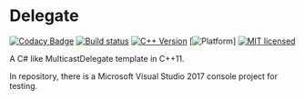 Delegate
========

[![Codacy Badge](https://api.codacy.com/project/badge/Grade/4a2f2d00890649e6bf42a43962b30a92)](https://app.codacy.com/manual/SharpSnake/Delegate?utm_source=github.com&utm_medium=referral&utm_content=SharpSnake/Delegate&utm_campaign=Badge_Grade_Dashboard)
[![Build status](https://ci.appveyor.com/api/projects/status/ls0o466671gthx5q?svg=true)](https://ci.appveyor.com/project/SharpSnake/delegate)
[![C++ Version](https://img.shields.io/badge/%2Fstd-%3E%3D%20c%2B%2B11-blue)](https://github.com/AnthonyCalandra/modern-cpp-features#c11-language-features)
[![Platform](https://img.shields.io/badge/platform-windows%20%7C%20macos%20%7C%20linux-orange)]
[![MIT licensed](https://img.shields.io/badge/license-MIT-blue.svg)](./LICENSE)


A C# like MulticastDelegate template in C++11.

In repository, there is a Microsoft Visual Studio 2017 console project for testing.
